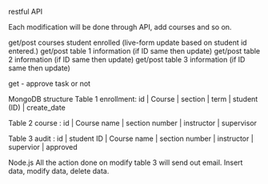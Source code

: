 restful API

Each modification will be done through API, add courses and so on.

get/post courses student enrolled (live-form update based on student id entered.)
get/post table 1 information (if ID same then update)
get/post table 2 information (if ID same then update)
get/post table 3 information (if ID same then update)

get - approve task or not

MongoDB structure
Table 1 enrollment: id | Course | section | term | student (ID) | create_date

Table 2 course : id | Course name | section number | instructor | supervisor

Table 3 audit : id | student ID | Course name | section number | instructor | supervior | approved

Node.js
All the action done on modify table 3 will send out email. Insert data, modify data, delete data.
